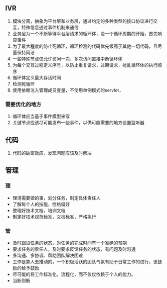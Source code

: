 ## IVR
1. 模块分离，抽象为平台层和业务层，通过约定的多种类型的接口协议进行交互，特殊信息通过事件机制来通信
2. 业务层为一个不断等待平台层请求的循环体，没一个循环周期的开始，首先响应事件
3. 为了最大程度的防止死循环，循环检测的代码优先级高于其他一切代码，且尽量保持简洁
4. 一些特殊节点仅允许访问一次，多次访问直接中断循环体
5. 为每个交互过程定义序号，以防止重复请求，过期请求，扰乱循环体的执行顺序
6. 循环体定义最大存活时间
7. 检测死循环
8. 使用依赖注入管理成员变量，不使用单例模式的servlet，

###  需要优化的地方

1. 循环体应当基于事件模型来写
2. 关键节点应该尽可能发布一些事件，以供可能需要的地方设置监听器



## 代码
1. 代码的破窗效应，发现问题应该及时解决


## 管理

### 理

- 理清需要做的事，划分任务，制定具体责任人
- 了解每个人的技能，性格偏好
- 整理好技术文档，培训文档
- 制定好技术规范标准，文档标准，严格执行

### 管

- 及时跟进任务的状态，对任务的完成时间有一个准确的预期
- 要求任务的责任人，及时要求反馈任务的状态，有问题及时沟通
- 多沟通、多协调、帮助团队解决困难
- 工作是靠人去推动的，一个积极活跃的团队气氛有助于日常工作的进行，该鼓励的给予鼓励
- 尽可能的将工作标准化，流程化，而不仅仅依赖于个人的能力。
- 当断则断